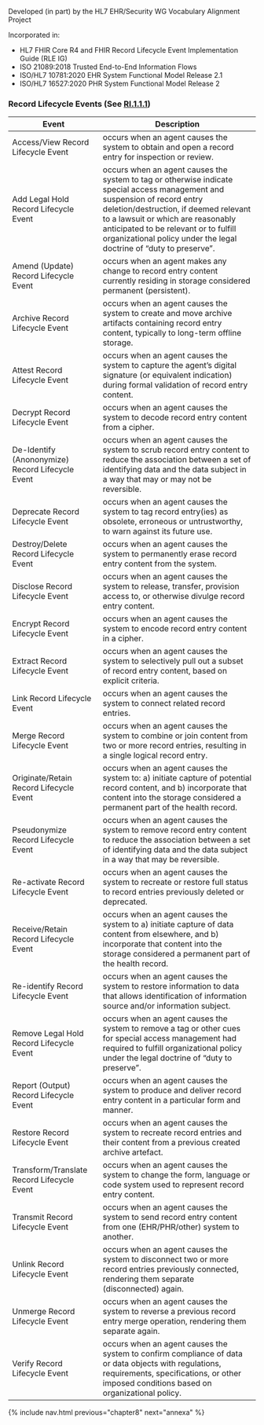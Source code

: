 Developed (in part) by the HL7 EHR/Security WG Vocabulary Alignment Project

Incorporated in:

* HL7 FHIR Core R4 and FHIR Record Lifecycle Event Implementation Guide (RLE IG)
* ISO 21089:2018 Trusted End-to-End Information Flows
* ISO/HL7 10781:2020 EHR System Functional Model Release 2.1
* ISO/HL7 16527:2020 PHR System Functional Model Release 2

### Record Lifecycle Events (See [RI.1.1.1](Requirements-EHRSFMR2.1-RI.1.1.1.html))

| Event | Description |
| --- | --- |
| Access/View Record Lifecycle Event | occurs when an agent causes the system to obtain and open a record entry for inspection or review. |
| Add Legal Hold Record Lifecycle Event | occurs when an agent causes the system to tag or otherwise indicate special access management and suspension of record entry deletion/destruction, if deemed relevant to a lawsuit or which are reasonably anticipated to be relevant or to fulfill organizational policy under the legal doctrine of “duty to preserve”. |
| Amend (Update) Record Lifecycle Event | occurs when an agent makes any change to record entry content currently residing in storage considered permanent (persistent). |
| Archive Record Lifecycle Event | occurs when an agent causes the system to create and move archive artifacts containing record entry content, typically to long-term offline storage. |
| Attest Record Lifecycle Event | occurs when an agent causes the system to capture the agent’s digital signature (or equivalent indication) during formal validation of record entry content. |
| Decrypt Record Lifecycle Event | occurs when an agent causes the system to decode record entry content from a cipher. |
| De-Identify (Anononymize) Record Lifecycle Event | occurs when an agent causes the system to scrub record entry content to reduce the association between a set of identifying data and the data subject in a way that may or may not be reversible. |
| Deprecate Record Lifecycle Event | occurs when an agent causes the system to tag record entry(ies) as obsolete, erroneous or untrustworthy, to warn against its future use. |
| Destroy/Delete Record Lifecycle Event | occurs when an agent causes the system to permanently erase record entry content from the system. |
| Disclose Record Lifecycle Event | occurs when an agent causes the system to release, transfer, provision access to, or otherwise divulge record entry content. |
| Encrypt Record Lifecycle Event | occurs when an agent causes the system to encode record entry content in a cipher. |
| Extract Record Lifecycle Event | occurs when an agent causes the system to selectively pull out a subset of record entry content, based on explicit criteria. |
| Link Record Lifecycle Event | occurs when an agent causes the system to connect related record entries. |
| Merge Record Lifecycle Event | occurs when an agent causes the system to combine or join content from two or more record entries, resulting in a single logical record entry.  |
| Originate/Retain Record Lifecycle Event | occurs when an agent causes the system to: a) initiate capture of potential record content, and b) incorporate that content into the storage considered a permanent part of the health record. |
| Pseudonymize Record Lifecycle Event | occurs when an agent causes the system to remove record entry content to reduce the association between a set of identifying data and the data subject in a way that may be reversible. |
| Re-activate Record Lifecycle Event | occurs when an agent causes the system to recreate or restore full status to record entries previously deleted or deprecated. |
| Receive/Retain Record Lifecycle Event | occurs when an agent causes the system to a) initiate capture of data content from elsewhere, and b) incorporate that content into the storage considered a permanent part of the health record. |
| Re-identify Record Lifecycle Event | occurs when an agent causes the system to restore information to data that allows identification of information source and/or information subject. |
| Remove Legal Hold Record Lifecycle Event | occurs when an agent causes the system to remove a tag or other cues for special access management had required to fulfill organizational policy under the legal doctrine of “duty to preserve”. |
| Report (Output) Record Lifecycle Event | occurs when an agent causes the system to produce and deliver record entry content in a particular form and manner. |
| Restore Record Lifecycle Event | occurs when an agent causes the system to recreate record entries and their content from a previous created archive artefact. |
| Transform/Translate Record Lifecycle Event | occurs when an agent causes the system to change the form, language or code system used to represent record entry content. |
| Transmit Record Lifecycle Event | occurs when an agent causes the system to send record entry content from one (EHR/PHR/other) system to another. |
| Unlink Record Lifecycle Event | occurs when an agent causes the system to disconnect two or more record entries previously connected, rendering them separate (disconnected) again. |
| Unmerge Record Lifecycle Event | occurs when an agent causes the system to reverse a previous record entry merge operation, rendering them separate again. |
| Verify Record Lifecycle Event | occurs when an agent causes the system to confirm compliance of data or data objects with regulations, requirements, specifications, or other imposed conditions based on organizational policy. |

{% include nav.html previous="chapter8" next="annexa" %}